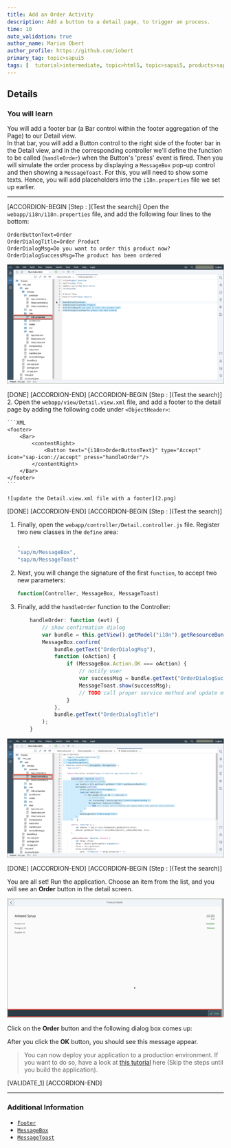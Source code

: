 ```yaml
---
title: Add an Order Activity
description: Add a button to a detail page, to trigger an process.
time: 10
auto_validation: true
author_name: Marius Obert
author_profile: https://github.com/iobert
primary_tag: topic>sapui5
tags: [  tutorial>intermediate, topic>html5, topic>sapui5, products>sap-cloud-platform, products>sap-cloud-platform-for-the-cloud-foundry-environment, products>sap-web-ide ]
---
```


## Details
### You will learn  
You will add a footer bar (a Bar control within the footer aggregation of the Page) to our Detail view.  
In that bar, you will add a Button control to the right side of the footer bar in the Detail view, and in the corresponding controller we'll define the function to be called (`handleOrder`) when the Button's 'press' event is fired. Then you will simulate the order process by displaying a `MessageBox` pop-up control and then showing a `MessageToast`. For this, you will need to show some texts. Hence, you will add placeholders into the `i18n.properties` file we set up earlier.

---


[ACCORDION-BEGIN [Step : ](Test the search)]
Open the `webapp/i18n/i18n.properties` file, and add the following four lines to the bottom:

```I18N
OrderButtonText=Order
OrderDialogTitle=Order Product
OrderDialogMsg=Do you want to order this product now?
OrderDialogSuccessMsg=The product has been ordered
```

![update the i18n properties](1.png)

[DONE]
[ACCORDION-END]
[ACCORDION-BEGIN [Step : ](Test the search)]
2.  Open the `webapp/view/Detail.view.xml` file, and add a footer to the detail page by adding the following code under `<ObjectHeader>`:

	```XML
	<footer>
		<Bar>
			<contentRight>
				<Button text="{i18n>OrderButtonText}" type="Accept" icon="sap-icon://accept" press="handleOrder"/>
			</contentRight>
		</Bar>
	</footer>
	```

    ![update the Detail.view.xml file with a footer](2.png)

[DONE]
[ACCORDION-END]
[ACCORDION-BEGIN [Step : ](Test the search)]
1.  Finally, open the `webapp/controller/Detail.controller.js` file.  Register two new classes in the `define` area:

    ```JavaScript
	,
    "sap/m/MessageBox",
    "sap/m/MessageToast"
    ```


2.  Next, you will change the signature of the first `function`, to accept two new parameters:


    ```JavaScript
    function(Controller, MessageBox, MessageToast)
    ```


3.  Finally, add the `handleOrder` function to the Controller:

    ```JavaScript
		handleOrder: function (evt) {
			// show confirmation dialog
			var bundle = this.getView().getModel("i18n").getResourceBundle();
			MessageBox.confirm(
				bundle.getText("OrderDialogMsg"),
				function (oAction) {
					if (MessageBox.Action.OK === oAction) {
						// notify user
						var successMsg = bundle.getText("OrderDialogSuccessMsg");
						MessageToast.show(successMsg);
						// TODO call proper service method and update model (not part of this tutorial)
					}
				},
				bundle.getText("OrderDialogTitle")
			);
		}
    ```



![controller](3.png)


[DONE]
[ACCORDION-END]
[ACCORDION-BEGIN [Step : ](Test the search)]

You are all set!  Run the application.  Choose an item from the list, and you will see an **Order** button in the detail screen.  


![Run the application and show the new order button](4a.png)

Click on the **Order** button and the following dialog box comes up:

After you click the **OK** button, you should see this message appear.

>You can now deploy your application to a production environment. If you want to do so, have a look at [this tutorial](cp-ui5-webide-new-app.html) here (Skip the steps until you build the application).

[VALIDATE_1]
[ACCORDION-END]

-------

### Additional Information
- [`Footer`](https://sapui5.hana.ondemand.com/explored.html#/sample/sap.m.sample.Page/preview)
- [`MessageBox`](https://sapui5.hana.ondemand.com/#/api/sap.m.MessageBox)
- [`MessageToast`](https://sapui5.hana.ondemand.com/#/api/sap.m.MessageToast)
